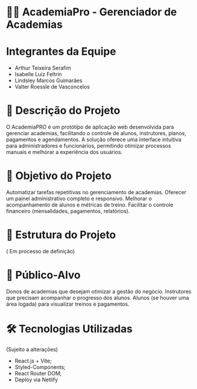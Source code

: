 # 🏋️‍♂️ AcademiaPro - Gerenciador de Academias

# Integrantes da Equipe
- Arthur Teixeira Serafim
- Isabelle Luiz Feltrin
- Lindsley Marcos Guimarães
- Valter Roessle de Vasconcelos

# 📌 Descrição do Projeto 

O AcademiaPRO é um protótipo de aplicação web desenvolvida para gerenciar academias, facilitando o controle de alunos, instrutores, planos, pagamentos e agendamentos.
A solução oferece uma interface intuitiva para administradores e funcionários, permitindo otimizar processos manuais e melhorar a experiência dos usuários.

# 🚀 Objetivo do Projeto

Automatizar tarefas repetitivas no gerenciamento de academias.
Oferecer um painel administrativo completo e responsivo.
Melhorar o acompanhamento de alunos e métricas de treino.
Facilitar o controle financeiro (mensalidades, pagamentos, relatórios).

# 📂 Estrutura do Projeto 
( Em processo de definição)

# 🎯 Público-Alvo

Donos de academias que desejam otimizar a gestão do negócio.
Instrutores que precisam acompanhar o progresso dos alunos.
Alunos (se houver uma área logada) para visualizar treinos e pagamentos.

# 🛠 Tecnologias Utilizadas 
(Sujeito a alterações)
- React.js + Vite;
- Styled-Components;
- React Router DOM;
- Deploy via Netlify

